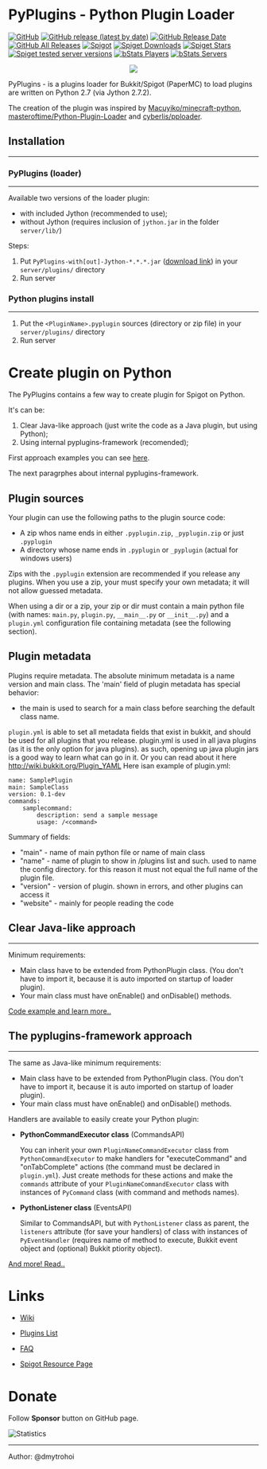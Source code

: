 PyPlugins - Python Plugin Loader
====================

[![GitHub](https://img.shields.io/github/license/pyplugins/pyplugins)](https://github.com/pyplugins/pyplugins/blob/master/LICENSE)
[![GitHub release (latest by date)](https://img.shields.io/github/v/release/pyplugins/pyplugins)](https://github.com/pyplugins/pyplugins/releases)
[![GitHub Release Date](https://img.shields.io/github/release-date/pyplugins/pyplugins)](https://github.com/pyplugins/pyplugins/releases)
[![GitHub All Releases](https://img.shields.io/github/downloads/pyplugins/pyplugins/total?label=github%20downloads)](https://github.com/pyplugins/pyplugins/releases)
[![Spigot](https://img.shields.io/badge/spigot-1.15.2-orange)](https://www.spigotmc.org/resources/pyplugins.79244/)
[![Spiget Downloads](https://img.shields.io/spiget/downloads/79244?label=spigot%20downloads)](https://www.spigotmc.org/resources/pyplugins.79244/)
[![Spiget Stars](https://img.shields.io/spiget/rating/79244)](https://www.spigotmc.org/resources/pyplugins.79244/)
[![Spiget tested server versions](https://img.shields.io/spiget/tested-versions/79244)](https://www.spigotmc.org/resources/pyplugins.79244/)
[![bStats Players](https://img.shields.io/bstats/players/7627)](https://bstats.org/plugin/bukkit/PyPlugins/7627)
[![bStats Servers](https://img.shields.io/bstats/servers/7627)](https://bstats.org/plugin/bukkit/PyPlugins/7627)

<p align="center">
<img src="https://www.spigotmc.org/attachments/new-project-png.518201/">
</p>

PyPlugins - is a plugins loader for Bukkit/Spigot (PaperMC) to load
plugins are written on Python 2.7 (via Jython 2.7.2).

The creation of the plugin was inspired by [Macuyiko/minecraft-python](https://github.com/Macuyiko/minecraft-python), [masteroftime/Python-Plugin-Loader](https://github.com/masteroftime/Python-Plugin-Loader) and [cyberlis/pploader](https://github.com/cyberlis/pploader).


## Installation
-----------------------

### PyPlugins (loader)
*******

Available two versions of the loader plugin:
 - with included Jython (recommended to use);
 - without Jython (requires inclusion of `jython.jar` in the folder `server/lib/`)

Steps:
1. Put `PyPlugins-with[out]-Jython-*.*.*.jar` ([download link](https://pyplugins.github.io/download)) in your `server/plugins/` directory
2. Run server

### Python plugins install
*************

1. Put the `<PluginName>.pyplugin` sources (directory or zip file) in your `server/plugins/` directory
2. Run server


Create plugin on Python
===========

The PyPlugins contains a few way to create plugin for Spigot on Python.

It's can be:
 1. Clear Java-like approach (just write the code as a Java plugin, but using Python);
 2. Using internal pyplugins-framework (recomended);

First approach examples you can see [here](https://www.spigotmc.org/wiki/spigot-plugin-development/).

The next paragrphes about internal pyplugins-framework.

## Plugin sources

Your plugin can use the following paths to the plugin source code:

- A zip whos name ends in either `.pyplugin.zip`, `_pyplugin.zip` or just `.pyplugin`
- A directory whose name ends in `.pyplugin` or `_pyplugin` (actual for windows users)

Zips with the `.pyplugin` extension are recommended if you release any plugins. When
you use a zip, your must specify your own metadata; it will not allow guessed
metadata.

When using a dir or a zip, your zip or dir must contain a main python file
(with names: `main.py`, `plugin.py`, `__main__.py` or `__init__.py`) and
a `plugin.yml` configuration file containing metadata (see the following section).


## Plugin metadata

Plugins require metadata. The absolute minimum metadata is a name version and main class.
The 'main' field of plugin metadata has special behavior:

- the main is used to search for a main class before searching the default
   class name.

`plugin.yml` is able to set all metadata fields that exist
in bukkit, and should be used for all plugins that you release. plugin.yml is
used in all java plugins (as it is the only option for java plugins). as such,
opening up java plugin jars is a good way to learn what can go in it.
Or you can read about it here http://wiki.bukkit.org/Plugin_YAML
Here isan example of plugin.yml:

    name: SamplePlugin
    main: SampleClass
    version: 0.1-dev
    commands:
        samplecommand:
            description: send a sample message
            usage: /<command>

Summary of fields:

- "main" - name of main python file or name of main class
- "name" - name of plugin to show in /plugins list and such. used to name the
   config directory. for this reason it must not equal the full name of the
   plugin file.
- "version" - version of plugin. shown in errors, and other plugins can access it
- "website" - mainly for people reading the code


## Clear Java-like approach
---------------------------

Minimum requirements:

- Main class have to be extended from PythonPlugin class. (You don't have to
import it, because it is auto imported on startup of loader plugin).
- Your main class must have onEnable() and onDisable() methods.

[Code example and learn more..](https://github.com/pyplugins/pyplugins/wiki/Java-like-approach)


## The pyplugins-framework approach
---------------------------

The same as Java-like minimum requirements:

- Main class have to be extended from PythonPlugin class. (You don't have to
import it, because it is auto imported on startup of loader plugin).
- Your main class must have onEnable() and onDisable() methods.

Handlers are available to easily create your Python plugin:

- **PythonCommandExecutor class** (CommandsAPI)

    You can inherit your own `PluginNameCommandExecutor` class from `PythonCommandExecutor` to make handlers for "executeCommand" and "onTabComplete" actions (the command must be declared in `plugin.yml`).  Just create methods for these actions and make the `commands` attribute of your `PluginNameCommandExecutor` class with instances of `PyCommand` class (with command and methods names).

- **PythonListener class** (EventsAPI)

    Similar to CommandsAPI, but with `PythonListener` class as parent, the `listeners` attribute (for save your handlers) of class with instances of `PyEventHandler` (requires name of method to execute, Bukkit event object and (optional) Bukkit ptiority object).

[And more! Read..](https://github.com/pyplugins/pyplugins/wiki/pyplugins-framework)

Links
============

- [Wiki](https://github.com/pyplugins/pyplugins/wiki)

- [Plugins List](https://github.com/pyplugins/pyplugins-list)

- [FAQ](https://github.com/pyplugins/pyplugins/wiki/FAQ)

- [Spigot Resource Page](https://www.spigotmc.org/resources/pyplugins.79244/)

Donate
============

Follow **Sponsor** button on GitHub page.

![Statistics](https://bstats.org/signatures/bukkit/PyPlugins.svg)


-------

Author: @dmytrohoi
